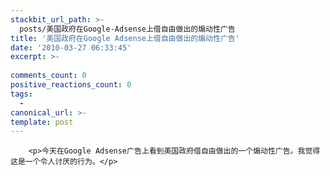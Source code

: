 ```yaml
---
stackbit_url_path: >-
  posts/美国政府在Google-Adsense上借自由做出的煽动性广告
title: '美国政府在Google Adsense上借自由做出的煽动性广告'
date: '2010-03-27 06:33:45'
excerpt: >-
  
comments_count: 0
positive_reactions_count: 0
tags: 
  - 
canonical_url: >-
template: post
---
```


        <p>今天在Google Adsense广告上看到美国政府借自由做出的一个煽动性广告。我觉得这是一个令人讨厌的行为。</p>
<p><a target="_blank" href="http://www.myfootprints.cn/ASPAgent.asp?url=http%3A%2F%2Fb39.photo.store.qq.com%2Fhttp_imgload.cgi%3F%2Frurl4_b%3D2eadcdfdf96f7a7c69365c8413d6a4c155e05f1920630df0f59386446183c4e7cf74d3a5672ffd11c715e5a86ea3079e2d0efc150112c9b186b751e1b349547197199831405bdc5044d9ae5ae57ca86016f4b81e%26a%3D36%26b%3D39&amp;contentType=image/*&amp;imgType=.jpg"><img alt="" src="http://www.myfootprints.cn/ASPAgent.asp?url=http%3A%2F%2Fb39.photo.store.qq.com%2Fhttp_imgload.cgi%3F%2Frurl4_b%3D2eadcdfdf96f7a7c69365c8413d6a4c155e05f1920630df0f59386446183c4e7cf74d3a5672ffd11c715e5a86ea3079e2d0efc150112c9b186b751e1b349547197199831405bdc5044d9ae5ae57ca86016f4b81e%26a%3D36%26b%3D39&amp;contentType=image/*&amp;imgType=.jpg"></a></p>
      